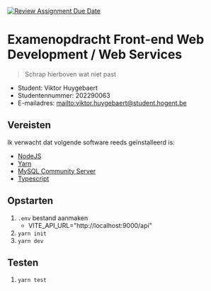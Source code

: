 [![Review Assignment Due Date](https://classroom.github.com/assets/deadline-readme-button-24ddc0f5d75046c5622901739e7c5dd533143b0c8e959d652212380cedb1ea36.svg)](https://classroom.github.com/a/TA_3CB_a)

# Examenopdracht Front-end Web Development / Web Services

> Schrap hierboven wat niet past

- Student: Viktor Huygebaert
- Studentennummer: 202290063
- E-mailadres: <mailto:viktor.huygebaert@student.hogent.be>

## Vereisten

Ik verwacht dat volgende software reeds geïnstalleerd is:

- [NodeJS](https://nodejs.org)
- [Yarn](https://yarnpkg.com)
- [MySQL Community Server](https://dev.mysql.com/downloads/mysql/)
- [Typescript](https://www.typescriptlang.org/download)

## Opstarten

1. `.env` bestand aanmaken
   - VITE_API_URL="http://localhost:9000/api"
2. `yarn init`
3. `yarn dev`

## Testen

1. `yarn test`
